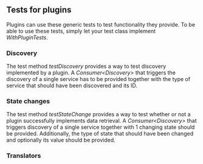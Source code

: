 ## Tests for plugins

Plugins can use these generic tests to test functionality they provide. To be able to use these tests, simply let your test class implement _WithPluginTests_.

### Discovery

The test method _testDiscovery_ provides a way to test discovery implemented by a plugin. A _Consumer<Discovery\>_ that triggers the discovery of a single service has to be provided together with the type of service that should have been discovered and its ID.

### State changes

The test method _testStateChange_ provides a way to test whether or not a plugin successfully implements data retrieval. A _Consumer<Discovery\>_ that triggers discovery of a single service together with 1 changing state should be provided. Additionally, the type of state that should have been changed and optionally its value should be provided.

### Translators
